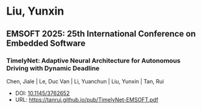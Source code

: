 # Liu, Yunxin

## EMSOFT 2025: 25th International Conference on Embedded Software

### TimelyNet: Adaptive Neural Architecture for Autonomous Driving with Dynamic Deadline
Chen, Jiale | Le, Duc Van | Li, Yuanchun | Liu, Yunxin | Tan, Rui
* DOI: [10.1145/3762652](https://doi.org/10.1145/3762652)
* URL: <https://tanrui.github.io/pub/TimelyNet-EMSOFT.pdf>

